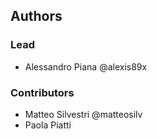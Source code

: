 ## Authors

### Lead

 - Alessandro Piana @alexis89x

### Contributors

 - Matteo Silvestri @matteosilv
 - Paola Piatti
